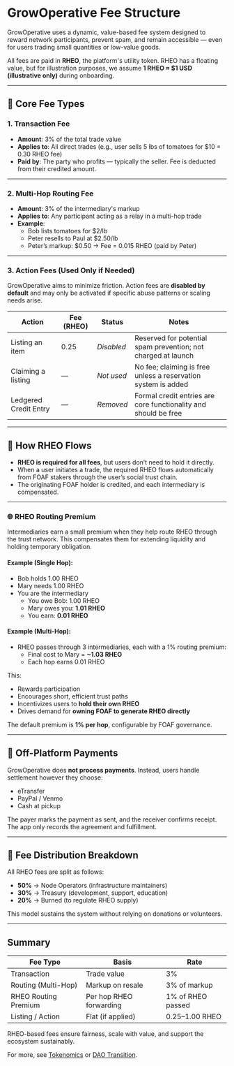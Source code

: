 # GrowOperative Fee Structure

GrowOperative uses a dynamic, value-based fee system designed to reward network participants, prevent spam, and remain accessible — even for users trading small quantities or low-value goods.

All fees are paid in **RHEO**, the platform's utility token. RHEO has a floating value, but for illustration purposes, we assume **1 RHEO ≈ $1 USD (illustrative only)** during onboarding.

---

## 🔹 Core Fee Types

### 1. Transaction Fee
- **Amount**: 3% of the total trade value
- **Applies to**: All direct trades (e.g., user sells 5 lbs of tomatoes for $10 = 0.30 RHEO fee)
- **Paid by**: The party who profits — typically the seller. Fee is deducted from their credited amount.

---

### 2. Multi-Hop Routing Fee
- **Amount**: 3% of the intermediary's markup
- **Applies to**: Any participant acting as a relay in a multi-hop trade
- **Example**:
  - Bob lists tomatoes for $2/lb
  - Peter resells to Paul at $2.50/lb
  - Peter’s markup: $0.50 → Fee = 0.015 RHEO (paid by Peter)

---

### 3. Action Fees (Used Only if Needed)

GrowOperative aims to minimize friction. Action fees are **disabled by default** and may only be activated if specific abuse patterns or scaling needs arise.

| Action               | Fee (RHEO) | Status       | Notes                                                             |
|----------------------|------------|--------------|-------------------------------------------------------------------|
| Listing an item      | 0.25       | *Disabled*   | Reserved for potential spam prevention; not charged at launch     |
| Claiming a listing   | —          | *Not used*   | No fee; claiming is free unless a reservation system is added     |
| Ledgered Credit Entry| —          | *Removed*    | Formal credit entries are core functionality and should be free   |

---

## 🔹 How RHEO Flows

- **RHEO is required for all fees**, but users don’t need to hold it directly.
- When a user initiates a trade, the required RHEO flows automatically from FOAF stakers through the user’s social trust chain.
- The originating FOAF holder is credited, and each intermediary is compensated.

---

### 🌐 RHEO Routing Premium

Intermediaries earn a small premium when they help route RHEO through the trust network. This compensates them for extending liquidity and holding temporary obligation.

#### Example (Single Hop):
- Bob holds 1.00 RHEO
- Mary needs 1.00 RHEO
- You are the intermediary
  - You owe Bob: 1.00 RHEO
  - Mary owes you: **1.01 RHEO**
  - You earn: **0.01 RHEO**

#### Example (Multi-Hop):
- RHEO passes through 3 intermediaries, each with a 1% routing premium:
  - Final cost to Mary = **~1.03 RHEO**
  - Each hop earns 0.01 RHEO

This:
- Rewards participation
- Encourages short, efficient trust paths
- Incentivizes users to **hold their own RHEO**
- Drives demand for **owning FOAF to generate RHEO directly**

The default premium is **1% per hop**, configurable by FOAF governance.

---

## 🔹 Off-Platform Payments

GrowOperative does **not process payments**. Instead, users handle settlement however they choose:
- eTransfer
- PayPal / Venmo
- Cash at pickup

The payer marks the payment as sent, and the receiver confirms receipt. The app only records the agreement and fulfillment.

---

## 🔹 Fee Distribution Breakdown

All RHEO fees are split as follows:

- **50%** → Node Operators (infrastructure maintainers)
- **30%** → Treasury (development, support, education)
- **20%** → Burned (to regulate RHEO supply)

This model sustains the system without relying on donations or volunteers.

---

## Summary

| Fee Type             | Basis                     | Rate              |
|----------------------|---------------------------|-------------------|
| Transaction          | Trade value               | 3%                |
| Routing (Multi-Hop)  | Markup on resale          | 3% of markup      |
| RHEO Routing Premium | Per hop RHEO forwarding   | 1% of RHEO passed |
| Listing / Action     | Flat (if applied)         | 0.25–1.00 RHEO    |

RHEO-based fees ensure fairness, scale with value, and support the ecosystem sustainably.

For more, see [Tokenomics](./tokenomics.md) or [DAO Transition](./dao-transition.md).
